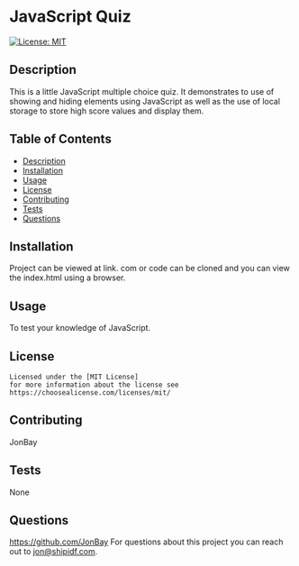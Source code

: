 # JavaScript Quiz

  [![License: MIT](https://img.shields.io/badge/License-MIT-yellow.svg)](https://opensource.org/licenses/MIT)

  ## Description
  This is a little JavaScript multiple choice quiz.  It demonstrates to use of showing and hiding elements using JavaScript as well as the use of local storage to store high score values and display them.  

  ## Table of Contents 
  - [Description](#description)
  - [Installation](#installation)
  - [Usage](#usage)
  - [License](#license)
  - [Contributing](#contributing)
  - [Tests](#tests)
  - [Questions](#questions)

  ## Installation
  Project can be viewed at link. com or code can be cloned and you can view the index.html using a browser.   

  ## Usage
  To test your knowledge of JavaScript.

  ## License
    
    Licensed under the [MIT License]
    for more information about the license see https://choosealicense.com/licenses/mit/ 
    

  ## Contributing
  JonBay

  ## Tests
  None

  ## Questions
  https://github.com/JonBay
  For questions about this project you can reach out to jon@shipidf.com.
